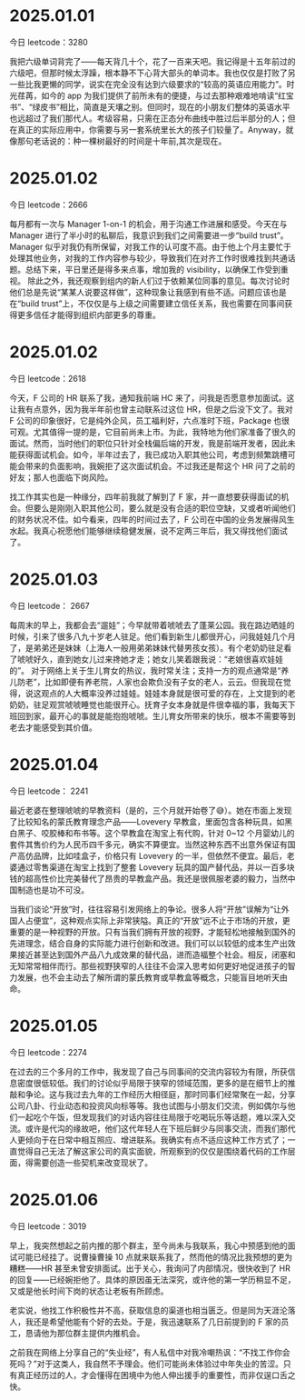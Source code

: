 # 2025.01.01

今日 leetcode：3280

我把六级单词背完了——每天背几十个，花了一百来天吧。我记得是十五年前过的六级吧，但那时候太浮躁，根本静不下心背大部头的单词本。我也仅仅是打败了另一些比我更懒的同学，说实在完全没有达到六级要求的“较高的英语应用能力”。时光荏苒，如今的 app 为我们提供了前所未有的便捷，与过去那种艰难地啃读“红宝书”、“绿皮书”相比，简直是天壤之别。但同时，现在的小朋友们整体的英语水平也远超过了我们那代人。考级容易，只需在正态分布曲线中胜过后半部分的人；但在真正的实际应用中，你需要与另一套系统里长大的孩子们较量了。Anyway，就像那句老话说的：种一棵树最好的时间是十年前,其次是现在。

# 2025.01.02

今日 leetcode：2666

每月都有一次与 Manager 1-on-1 的机会，用于沟通工作进展和感受。今天在与 Manager 进行了半小时的私聊后，我意识到我们之间需要进一步“build trust”。Manager 似乎对我仍有所保留，对我工作的认可度不高。由于他上个月主要忙于处理其他业务，对我的工作内容参与较少，导致我们在对齐工作时很难找到共通话题。总结下来，平日里还是得多来点事，增加我的 visibility，以确保工作受到重视。
除此之外，我还观察到组内的新人们过于依赖某位同事的意见。每次讨论时他们总是先说“某某人说要这样做”，这种现象让我感到有些不适。问题应该也是在“build trust”上，不仅仅是与上级之间需要建立信任关系，我也需要在同事间获得更多信任才能得到组织内部更多的尊重。

# 2025.01.02

今日 leetcode：2618


今天，F 公司的 HR 联系了我，通知我前端 HC 来了，问我是否愿意参加面试。这让我有点意外，因为我半年前也曾主动联系过这位 HR，但是之后没下文了。我对 F 公司的印象很好，它是纯外企风，员工福利好，六点准时下班，Package 也很可观。尤其值得一提的是，它目前尚未上市。为此，我特地为他们家准备了很久的面试。然而，当时他们的职位只针对全栈偏后端的开发，我是前端开发者，因此未能获得面试机会。如今，半年过去了，我已成功入职其他公司，考虑到频繁跳槽可能会带来的负面影响，我婉拒了这次面试机会。不过我还是帮这个 HR 问了之前的好友；那人也面临下岗风险。

找工作其实也是一种缘分，四年前我就了解到了 F 家，并一直想要获得面试的机会。但要么是刚刚入职其他公司，要么就是没有合适的职位空缺，又或者听闻他们的财务状况不佳。如今看来，四年的时间过去了，F 公司在中国的业务发展得风生水起。我真心祝愿他们能够继续稳健发展，说不定两三年后，我又得找他们面试了。

# 2025.01.03

今日 leetcode： 2667

每周末的早上，我都会去“遛娃”；今早就带着唬唬去了蓬莱公园。我在路边晒娃的时候，引来了很多八九十岁老人驻足。他们看到新生儿都很开心，问我娃娃几个月了，是弟弟还是妹妹（上海人一般用弟弟妹妹代替男孩女孩）。有个老奶奶驻足看了唬唬好久，直到她女儿过来搀她才走；她女儿笑着跟我说：“老娘很喜欢娃娃的”。
对于网络上关于生儿育女的热议，我时常关注；支持一方的观点通常是“养儿防老”，比如即便有养老院，人家也会欺负没有子女的老人，云云。但我现在觉得，说这观点的人大概率没养过娃娃。娃娃本身就是很可爱的存在，上文提到的老奶奶，驻足观赏唬唬睡觉也能很开心。抚育子女本身就是件很幸福的事，我每天下班回到家，最开心的事就是能抱抱唬唬。生儿育女所带来的快乐，根本不需要等到老去才能感受到其价值。

# 2025.01.04

今日 leetcode： 2241

最近老婆在整理唬唬的早教资料（是的，三个月就开始卷了😅）。她在市面上发现了比较知名的蒙氏教育理念产品——Lovevery 早教盒，里面包含各种玩具，如黑白黑子、咬胶棒和布书等。这个早教盒在淘宝上有代购，针对 0~12 个月婴幼儿的套件其售价约为人民币四千多元，确实不算便宜。当然这种东西不出意外保证有国产高仿品牌，比如哇盒子，价格只有 Lovevery 的一半，但依然不便宜。最后，老婆通过零售渠道在淘宝上找到了整套 Lovevery 玩具的国产替代品，并以一百多块钱的超高性价比完美替代了昂贵的早教盒产品。我还是很佩服老婆的毅力，当然中国制造也是功不可没。

当我们谈论“开放”时，往往容易引发网络上的争论。很多人将“开放”误解为“让外国人占便宜”，这种观点实际上非常狭隘。真正的“开放”远不止于市场的开放，更重要的是一种视野的开放。只有当我们拥有开放的视野，才能轻松地接触到国外的先进理念，结合自身的实际能力进行创新和改进。我们可以以较低的成本生产出效果接近甚至达到国外产品八九成效果的替代品，进而造福整个社会。相反，闭塞和无知常常相伴而行。那些视野狭窄的人往往不会深入思考如何更好地促进孩子的智力发展，也不会主动去了解所谓的蒙氏教育或早教盒等概念，只能盲目地听天由命。

# 2025.01.05

今日 leetcode：2274

在过去的三个多月的工作中，我发现了自己与同事间的交流内容较为有限，所获信息密度很低较低。我们的讨论似乎局限于狭窄的领域范围，更多的是在细节上的推敲和争论。这与我过去九年的工作经历大相径庭，那时同事们经常聚在一起，分享公司八卦、行业动态和投资风向标等等。我也试图与小朋友们交流，例如偶尔与他们一起吃个午饭，但发现我们的对话内容往往局限于吃喝玩乐等话题，难以深入交流。或许是代沟的缘故吧，他们这代年轻人在下班后鲜少与同事交流，而我们那代人更倾向于在日常中相互照应、增进联系。我确实有点不适应这种工作方式了；一直觉得自己无法了解这家公司的真实面貌，所观察到的仅仅是围绕着代码的工作层面，得需要创造一些契机来改变现状了。

# 2025.01.06

今日 leetcode：3019

早上，我突然想起之前内推的那个群主，至今尚未与我联系，我心中预感到他的面试可能已经挂了。说曹操曹操 10 点就来联系我了，然而他的情况比我预想的更为糟糕——HR 甚至未曾安排面试。出于关心，我询问了内部情况，很快收到了 HR 的回复——已经婉拒他了。具体的原因虽无法深究，或许他的第一学历稍显不足，又或是他长时间下岗的状态让老板有所顾虑。

老实说，他找工作积极性并不高，获取信息的渠道也相当匮乏。但是同为天涯沦落人，我还是希望他能有个好的去处。于是，我迅速联系了几日前提到的 F 家的员工，恳请他为那位群主提供内推机会。

之前我在网络上分享自己的“失业经”，有人私信中对我冷嘲热讽：“不找工作你会死吗？”对于这类人，我自然不予理会。他们可能尚未体验过中年失业的苦涩。只有真正经历过的人，才会懂得在困境中为他人伸出援手的重要性，而非仅逞口舌之快。